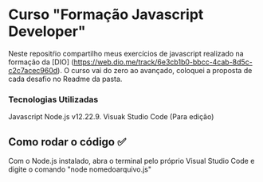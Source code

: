 # Curso "Formação Javascript Developer"

Neste repositŕio compartilho meus exercícios de javascript realizado na formação da [DIO] (https://web.dio.me/track/6e3cb1b0-bbcc-4cab-8d5c-c2c7acec960d). O curso vai do zero ao avançado, coloquei a proposta de cada desafio no Readme da pasta.

### Tecnologias Utilizadas

Javascript
Node.js v12.22.9.
Visuak Studio Code (Para edição)

## Como rodar o código ✅
Com o Node.js instalado, abra o terminal pelo próprio Visual Studio Code e digite o comando "node nomedoarquivo.js"
